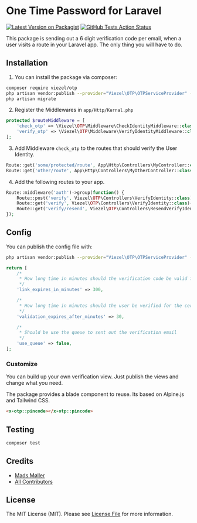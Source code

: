# One Time Password for Laravel

[![Latest Version on Packagist](https://img.shields.io/packagist/v/viezel/otp.svg?style=flat-square)](https://packagist.org/packages/viezel/otp)
[![GitHub Tests Action Status](https://img.shields.io/github/workflow/status/viezel/otp/run-tests?label=tests)](https://github.com/viezel/otp/actions?query=workflow%3Arun-tests+branch%3Amaster)

This package is sending out a 6 digit verification code per email, when a user visits a route in your Laravel app.
The only thing you will have to do.

## Installation

1. You can install the package via composer:

```bash
composer require viezel/otp
php artisan vendor:publish --provider="Viezel\OTP\OTPServiceProvider" --tag="migrations"
php artisan migrate
```

2. Register the Middlewares in `app/Http/Kernal.php`

```php
protected $routeMiddleware = [
    'check_otp' => \Viezel\OTP\Middleware\CheckIdentityMiddleware::class,
    'verify_otp' => \Viezel\OTP\Middleware\VerifyIdentityMiddleware::class,
];   
```

3. Add Middleware `check_otp` to the routes that should verify the User Identity. 


```php
Route::get('some/protected/route', App\Http\Controllers\MyController::class)->middleware(['auth', 'check_otp']);
Route::get('other/route', App\Http\Controllers\MyOtherController::class)->middleware(['auth', 'check_otp']);
```

4. Add the following routes to your app. 

```php
Route::middleware('auth')->group(function() {
    Route::post('verify', Viezel\OTP\Controllers\VerifyIdentity::class)->name('viezel.otp.verify_identity')->middleware('verify_otp');
    Route::get('verify', Viezel\OTP\Controllers\VerifyIdentity::class)->name('viezel.otp.verify');
    Route::get('verify/resend', Viezel\OTP\Controllers\ResendVerifyIdentity::class)->name('viezel.otp.verify_identity.resend');
});
```

## Config

You can publish the config file with:
```bash
php artisan vendor:publish --provider="Viezel\OTP\OTPServiceProvider" --tag="otp-config"
```


```php
return [
    /*
     * How long time in minutes should the verification code be valid for
     */
    'link_expires_in_minutes' => 300,

    /*
     * How long time in minutes should the user be verified for the certain route
     */
    'validation_expires_after_minutes' => 30,

    /*
     * Should be use the queue to sent out the verification email
     */
    'use_queue' => false,
];
```

### Customize

You can build up your own verification view. Just publish the views and change what you need. 

The package provides a blade component to reuse. Its based on Alpine.js and Tailwind CSS.  

```html
<x-otp::pincode></x-otp::pincode>
```

## Testing

``` bash
composer test
```

## Credits

- [Mads Møller](https://github.com/viezel)
- [All Contributors](../../contributors)

## License

The MIT License (MIT). Please see [License File](LICENSE.md) for more information.

